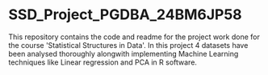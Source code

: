 # SSD_Project_PGDBA_24BM6JP58
This repository contains the code and readme for the project work done for the course 'Statistical Structures in Data'.  In this project 4 datasets have been analysed thoroughly alongwith implementing Machine Learning techniques like Linear regression and PCA in R software.
